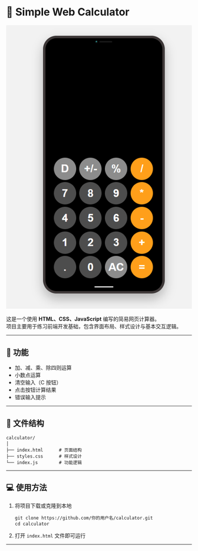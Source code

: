 # 🧮 Simple Web Calculator

![Calculator Screenshot](screenshot.png)

这是一个使用 **HTML、CSS、JavaScript** 编写的简易网页计算器。  
项目主要用于练习前端开发基础，包含界面布局、样式设计与基本交互逻辑。

---

## 🔧 功能
- 加、减、乘、除四则运算  
- 小数点运算  
- 清空输入（C 按钮）  
- 点击按钮计算结果  
- 错误输入提示  

---

## 📁 文件结构

```
calculator/
│
├── index.html      # 页面结构
├── styles.css      # 样式设计
└── index.js        # 功能逻辑
```

---

## 💻 使用方法
1. 将项目下载或克隆到本地  
   ```bash:disable-run
   git clone https://github.com/你的用户名/calculator.git
   cd calculator
   ```

2. 打开 `index.html` 文件即可运行

---

